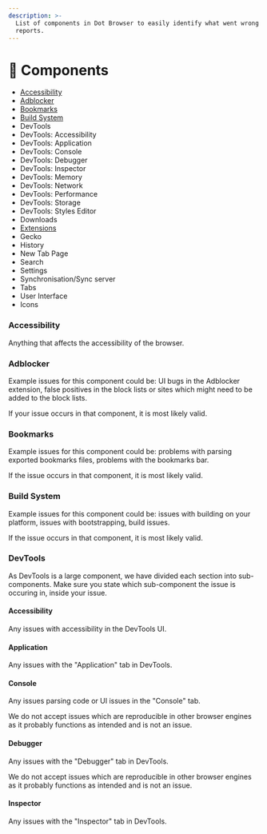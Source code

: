 ```yaml
---
description: >-
  List of components in Dot Browser to easily identify what went wrong in bug
  reports.
---
```


# 🧩 Components

* [Accessibility](components.md#accessibility)
* [Adblocker](components.md#adblocker)
* [Bookmarks](components.md#bookmarks)
* [Build System](components.md#build-system)
* DevTools
* DevTools: Accessibility
* DevTools: Application
* DevTools: Console
* DevTools: Debugger
* DevTools: Inspector
* DevTools: Memory
* DevTools: Network
* DevTools: Performance
* DevTools: Storage
* DevTools: Styles Editor
* Downloads
* [Extensions](https://github.com/dothq/browser/tree/main/extensions)
* Gecko
* History
* New Tab Page
* Search
* Settings
* Synchronisation/Sync server
* Tabs
* User Interface
* Icons

### Accessibility

Anything that affects the accessibility of the browser.

### Adblocker

Example issues for this component could be: UI bugs in the Adblocker extension, false positives in the block lists or sites which might need to be added to the block lists.

If your issue occurs in that component, it is most likely valid.

### Bookmarks

Example issues for this component could be: problems with parsing exported bookmarks files, problems with the bookmarks bar.

If the issue occurs in that component, it is most likely valid.

### Build System

Example issues for this component could be: issues with building on your platform, issues with bootstrapping, build issues.

If the issue occurs in that component, it is most likely valid.

### DevTools

As DevTools is a large component, we have divided each section into sub-components. Make sure you state which sub-component the issue is occuring in, inside your issue.

#### Accessibility

Any issues with accessibility in the DevTools UI.

#### Application

Any issues with the "Application" tab in DevTools.

#### Console

Any issues parsing code or UI issues in the "Console" tab.

We do not accept issues which are reproducible in other browser engines as it probably functions as intended and is not an issue.

#### Debugger

Any issues with the "Debugger" tab in DevTools.

We do not accept issues which are reproducible in other browser engines as it probably functions as intended and is not an issue.

#### Inspector

Any issues with the "Inspector" tab in DevTools.

#### 

